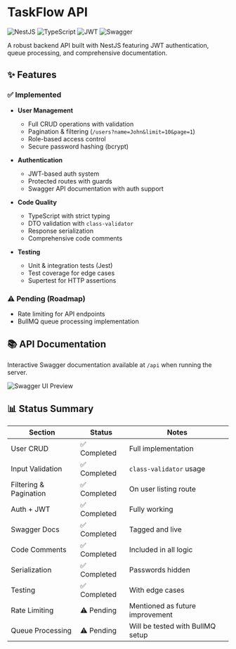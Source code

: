 # TaskFlow API

![NestJS](https://img.shields.io/badge/nestjs-E0234E?style=for-the-badge&logo=nestjs&logoColor=white)
![TypeScript](https://img.shields.io/badge/typescript-3178C6?style=for-the-badge&logo=typescript&logoColor=white)
![JWT](https://img.shields.io/badge/JWT-black?style=for-the-badge&logo=JSON%20web%20tokens)
![Swagger](https://img.shields.io/badge/swagger-85EA2D?style=for-the-badge&logo=swagger&logoColor=black)

A robust backend API built with NestJS featuring JWT authentication, queue processing, and comprehensive documentation.

## ✨ Features

### ✅ Implemented

- **User Management**
  - Full CRUD operations with validation
  - Pagination & filtering (`/users?name=John&limit=10&page=1`)
  - Role-based access control
  - Secure password hashing (bcrypt)
- **Authentication**

  - JWT-based auth system
  - Protected routes with guards
  - Swagger API documentation with auth support

- **Code Quality**

  - TypeScript with strict typing
  - DTO validation with `class-validator`
  - Response serialization
  - Comprehensive code comments

- **Testing**
  - Unit & integration tests (Jest)
  - Test coverage for edge cases
  - Supertest for HTTP assertions

### ⚠️ Pending (Roadmap)

- Rate limiting for API endpoints
- BullMQ queue processing implementation

## 📚 API Documentation

Interactive Swagger documentation available at `/api` when running the server.

![Swagger UI Preview](https://example.com/path-to-your-swagger-screenshot.png)

## 📊 Status Summary

| Section                | Status       | Notes                            |
| ---------------------- | ------------ | -------------------------------- |
| User CRUD              | ✅ Completed | Full implementation              |
| Input Validation       | ✅ Completed | `class-validator` usage          |
| Filtering & Pagination | ✅ Completed | On user listing route            |
| Auth + JWT             | ✅ Completed | Fully working                    |
| Swagger Docs           | ✅ Completed | Tagged and live                  |
| Code Comments          | ✅ Completed | Included in all logic            |
| Serialization          | ✅ Completed | Passwords hidden                 |
| Testing                | ✅ Completed | With edge cases                  |
| Rate Limiting          | ⚠️ Pending   | Mentioned as future improvement  |
| Queue Processing       | ⚠️ Pending   | Will be tested with BullMQ setup |
